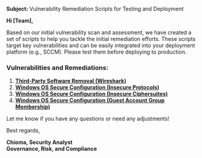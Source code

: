 **Subject:** Vulnerability Remediation Scripts for Testing and Deployment

**Hi [Team],**

Based on our initial vulnerability scan and assessment, we have created a set of scripts to help you tackle the initial remediation efforts. These scripts target key vulnerabilities and can be easily integrated into your deployment platform (e.g., SCCM). Please test them before deploying to production.

### Vulnerabilities and Remediations:
1. [**Third-Party Software Removal (Wireshark)**](https://github.com/chiprojects/misc/blob/main/remediation-Wireshark-uninstall)
2. [**Windows OS Secure Configuration (Insecure Protocols)**](https://github.com/chiprojects/misc/blob/main/toggle-protocols)
3. [**Windows OS Secure Configuration (Insecure Ciphersuites)**](https://github.com/chiprojects/misc/blob/main/toggle-cipher-suites)
4. [**Windows OS Secure Configuration (Guest Account Group Membership)**](https://github.com/chiprojects/misc/blob/main/toggle-guest-local-administrators)

Let me know if you have any questions or need any adjustments!

Best regards,

**Chioma, Security Analyst**<br/>
**Governance, Risk, and Compliance**
